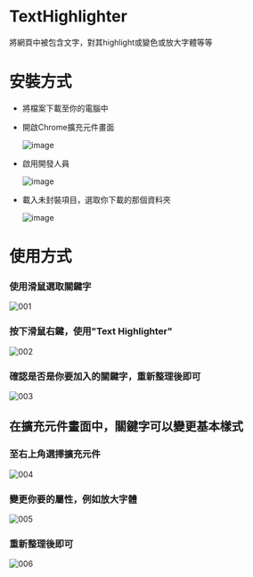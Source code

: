 # TextHighlighter
將網頁中被包含文字，對其highlight或變色或放大字體等等

# 安裝方式
- 將檔案下載至你的電腦中
- 開啟Chrome擴充元件畫面
  
  ![image](https://github.com/user-attachments/assets/8ac991c8-ec17-4959-a7c7-62ac264fd539)
  
- 啟用開發人員
  
  ![image](https://github.com/user-attachments/assets/8f215f7f-15af-40db-8e7d-891cc7013efe)

- 載入未封裝項目，選取你下載的那個資料夾
  
  ![image](https://github.com/user-attachments/assets/8d96f84c-7288-4dc8-88fb-332368737230)


# 使用方式

### 使用滑鼠選取關鍵字

![001](https://github.com/user-attachments/assets/2d3ab7c2-a797-4729-99ec-e8443fde4144)

### 按下滑鼠右鍵，使用"Text Highlighter"

![002](https://github.com/user-attachments/assets/2ff2258c-6bf0-46ba-95f3-ba4207ad09fc)

### 確認是否是你要加入的關鍵字，重新整理後即可

![003](https://github.com/user-attachments/assets/9a910a6c-7d3e-489f-acfe-3d8cbb2eb9b5)

## 在擴充元件畫面中，關鍵字可以變更基本樣式

### 至右上角選擇擴充元件

![004](https://github.com/user-attachments/assets/6b8dd544-6673-4e50-9005-aea2c08873a4)

### 變更你要的屬性，例如放大字體

![005](https://github.com/user-attachments/assets/947f1571-6a10-4207-8827-a6d1bcf75fde)

### 重新整理後即可

![006](https://github.com/user-attachments/assets/cdae9c6d-a320-480e-908a-d43ddf2a0fa0)
